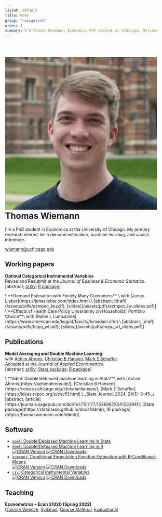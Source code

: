 ```yaml
---
layout: default
title: Home
group: "navigation"
order: 1
summary: I'm Thomas Wiemann, Economics PhD student at UChicago. Welcome to my personal website! 
---
```



<br><br>

<img src="/assets/images/thomaswiemann_mini.jpg" class="wrapped">

<h1 style="margin-top: 0;">Thomas Wiemann</h1>

I'm a PhD student in Economics at the University of Chicago. My primary research interest lie in demand estimation, machine learning, and causal inference.

[wiemann@uchicago.edu](mailto:wiemann@uchicago.edu)

## Working papers

**Optimal Categorical Instrumental Variables** \
 Revise and Resubmit at the _Journal of Business & Economic Statistics_.\
 [<a style="cursor:pointer;" onclick="toggleVisibility('abstract_CIV');">abstract</a>; [arXiv](https://arxiv.org/abs/2311.17021); [R package](https://thomaswiemann.com/civ/)].
<div id="abstract_CIV" style="display:none;">
This paper discusses estimation with a categorical instrumental variable in settings with potentially few observations per category. The proposed categorical instrumental variable estimator (CIV) leverages a regularization assumption that implies existence of a latent categorical variable with fixed finite support achieving the same first stage fit as the observed instrument. In asymptotic regimes that allow the number of observations per category to grow at arbitrary small polynomial rate with the sample size, I show that when the cardinality of the support of the optimal instrument is known, CIV is root-n asymptotically normal, achieves the same asymptotic variance as the oracle IV estimator that presumes knowledge of the optimal instrument, and is semiparametrically efficient under homoskedasticity. Under-specifying the number of support points reduces efficiency but maintains asymptotic normality. In an application that leverages judge fixed effects as instruments, CIV compares favorably to commonly used jackknife-based instrumental variable estimators. 
<br>
<em>Presented at: International Association for Applied Econometrics 2023, North American Winter Meeting of the Econometric Society 2024
</em>
</div> 
\
**Demand Estimation with Finitely Many Consumers** \
with [Jonas Lieber](https://jonaslieber.com/index.html).\
[<a style="cursor:pointer;" onclick="toggleVisibility('abstract_EZMPEC');">abstract</a>; [draft](/assets/pdfs/ezmpec_lw.pdf); [slides](/assets/pdfs/ezmpec_lw_slides.pdf)]
<div id="abstract_EZMPEC" style="display:none;">
Although market shares are frequently estimated via averages of finitely many consumer choices, commonly applied methods for demand estimation are not robust to estimation error in these shares. While non-negligible estimation error in market shares always introduces bias in the demand parameter estimators, the issue becomes most salient when estimated market shares are zero. In the presence of zero shares, widely applied estimators of the random coefficient logit model cannot be computed without ad-hoc data manipulations. This paper proposes a new estimator of demand parameters for settings with endogenous prices and estimated market shares that is robust to zero-valued market shares. The estimator generalizes the constrained optimization program of Dubé et al. (2012) with probabilistic bounds on the estimation error in market shares. We show consistency as the number of markets $T$ grows sufficiently slowly relative to the number of consumers $n$ such that $\log(T)/n\to 0$, and provide confidence intervals under the same regime. Simulations suggest improved finite sample properties of the proposed estimator to conventional alternatives.
<br>
<em>Presented at: Optimization Conscious Econometrics Conference 2023, North American Summer Meetings of the Econometric Society 2023
</em>
</div> 
\
**Effects of Health Care Policy Uncertainty on Households' Portfolio Choice**\
with [Robin L Lumsdaine](https://www.american.edu/kogod/faculty/lumsdain.cfm).\
[<a style="cursor:pointer;" onclick="toggleVisibility('abstract_HCPU');">abstract</a>; [draft](/assets/pdfs/hcpu_wl.pdf); [slides](/assets/pdfs/hcpu_wl_slides.pdf)]
<div id="abstract_HCPU" style="display:none;">
This paper develops a nonparametric identification approach for causal effects of an endogenous macroeconomic variable on microeconomic outcomes. The key assumption is the existence of an exogenous variable that shifts responsiveness to the variable of interest without shifting responsiveness to other macroeconomic time series. We apply the approach  to study the effect of health care policy uncertainty (HCPU) on households’ portfolio choice using health shocks to capture cross-sectional heterogeneity. Under the additional assumption of risk averse agents, our approach provides an informative bound on the average causal effect of HCPU. The empirical results highlight HCPU as an important determinant of households’ financial behavior, and showcase substantial heterogeneity in HCPU effects across varying unexpected changes to health.
<br>
<em>
Presented at: Stanford Institute for Theoretical Economics 2019, International Association for Applied Econometrics 2019, Society for Financial Econometrics 2019, Royal Economic Society 2023
</em>
</div> 

## Publications

**Model Averaging and Double Machine Learning**\
with [Achim Ahrens](https://achimahrens.de/), [Christian B Hansen](https://voices.uchicago.edu/christianhansen/), [Mark E Schaffer](https://ideas.repec.org/e/psc51.html).\
Accepted at the _Journal of Applied Econometrics_.\
[<a style="cursor:pointer;" onclick="toggleVisibility('abstract_ddml_applied');">abstract</a>; [arXiv](https://arxiv.org/abs/2401.01645); [Stata package](https://statalasso.github.io/docs/ddml/); [R package](https://thomaswiemann.com/ddml/)]
<div id="abstract_ddml_applied" style="display:none;"> 
This paper discusses pairing double/debiased machine learning (DDML) with stacking, a model averaging method for combining multiple candidate learners, to estimate structural parameters. We introduce two new stacking approaches for DDML: short-stacking exploits the cross-fitting step of DDML to substantially reduce the computational burden and pooled stacking enforces common stacking weights over cross-fitting folds. Using calibrated simulation studies and two applications estimating gender gaps in citations and wages, we show that DDML with stacking is more robust to partially unknown functional forms than common alternative approaches based on single pre-selected learners. We provide Stata and R software implementing our proposals.
<br>
<em>
Presented at: Machine Learning in Economics Summer Institute 2022
</em>
</div> 
\
**ddml: Double/debiased machine learning in Stata**\
with [Achim Ahrens](https://achimahrens.de/), [Christian B Hansen](https://voices.uchicago.edu/christianhansen/), [Mark E Schaffer](https://ideas.repec.org/e/psc51.html).\
_Stata Journal, 2024, 24(1): 3-45._\
[<a style="cursor:pointer;" onclick="toggleVisibility('abstract_ddml_stata');">abstract</a>; [article](https://journals.sagepub.com/doi/full/10.1177/1536867X241233641); [Stata package](https://statalasso.github.io/docs/ddml/); [R package](https://thomaswiemann.com/ddml/)] 
<div id="abstract_ddml_stata" style="display:none;">
We introduce the package ddml for Double/Debiased Machine Learning (DDML) in Stata. Estimators of causal parameters for five different econometric models are supported, allowing for flexible estimation of causal effects of endogenous variables in settings with unknown functional forms and/or many exogenous variables. ddml is compatible with many existing supervised machine learning programs in Stata. We recommend using DDML in combination with stacking estimation which combines multiple machine learners into a final predictor. We provide Monte Carlo evidence to support our recommendation.
</div> 

## Software

- [``ddml``: Double/Debiased Machine Learning in Stata](https://statalasso.github.io/docs/ddml/)
- [``ddml``: Double/Debiased Machine Learning in R](https://thomaswiemann.com/ddml/)\
[![CRAN
Version](https://www.r-pkg.org/badges/version/ddml)](https://cran.r-project.org/package=ddml)
[![CRAN
Downloads](https://cranlogs.r-pkg.org/badges/ddml)](https://cran.r-project.org/package=ddml)
- [``kcmeans``: Conditional Expectation Function Estimation with K-Conditional-Means](https://thomaswiemann.com/kcmeans/)\
[![CRAN
Version](https://www.r-pkg.org/badges/version/kcmeans)](https://cran.r-project.org/package=kcmeans)
[![CRAN
Downloads](https://cranlogs.r-pkg.org/badges/kcmeans)](https://cran.r-project.org/package=kcmeans)
- [``civ``: Categorical Instrumental Variables](https://thomaswiemann.com/civ/)\
[![CRAN
Version](https://www.r-pkg.org/badges/version/civ)](https://cran.r-project.org/package=civ)
[![CRAN
Downloads](https://cranlogs.r-pkg.org/badges/civ)](https://cran.r-project.org/package=civ)


## Teaching

**Econometrics &ndash; Econ 21020 (Spring 2022)**\
[[Course Website](econ21020); [Syllabus](econ21020); [Course Material](econ21020/material); [Evaluations](assets/teaching/Spring2022-Econ-21020/Econ_21020_wiemann_evaluations.pdf)]
